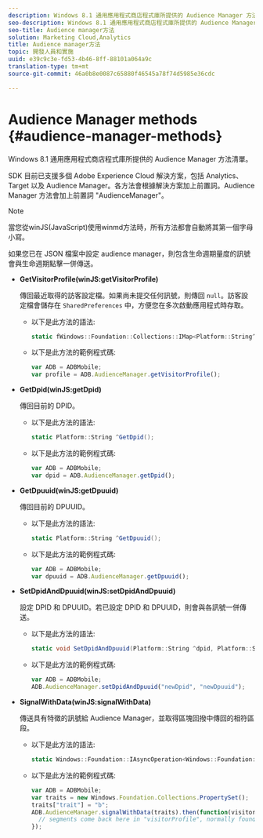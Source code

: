 ```yaml
---
description: Windows 8.1 通用應用程式商店程式庫所提供的 Audience Manager 方法清單。
seo-description: Windows 8.1 通用應用程式商店程式庫所提供的 Audience Manager 方法清單。
seo-title: Audience manager方法
solution: Marketing Cloud,Analytics
title: Audience manager方法
topic: 開發人員和實施
uuid: e39c9c3e-fd53-4b46-8ff-88101a064a9c
translation-type: tm+mt
source-git-commit: 46a0b8e0087c65880f46545a78f74d5985e36cdc

---
```



# Audience Manager methods {#audience-manager-methods}

Windows 8.1 通用應用程式商店程式庫所提供的 Audience Manager 方法清單。

SDK 目前已支援多個 Adobe Experience Cloud 解決方案，包括 Analytics、Target 以及 Audience Manager。各方法會根據解決方案加上前置詞。Audience Manager 方法會加上前置詞 "AudienceManager"。

>[!NOTE]
>
>當您從winJS(JavaScript)使用winmd方法時，所有方法都會自動將其第一個字母小寫。

如果您已在 JSON 檔案中設定 audience manager，則包含生命週期量度的訊號會與生命週期點擊一併傳送。

* **GetVisitorProfile(winJS:getVisitorProfile)**

   傳回最近取得的訪客設定檔。如果尚未提交任何訊號，則傳回 `null`。訪客設定檔會儲存在 `SharedPreferences` 中，方便您在多次啟動應用程式時存取。

   * 以下是此方法的語法:

      ```csharp
      static fWindows::Foundation::Collections::IMap<Platform::String^, Platform::Object^> ^GetVisitorProfile();
      ```

   * 以下是此方法的範例程式碼:

      ```js
      var ADB = ADBMobile; 
      var profile = ADB.AudienceManager.getVisitorProfile();
      ```

* **GetDpid(winJS:getDpid)**

   傳回目前的 DPID。

   * 以下是此方法的語法:

      ```csharp
      static Platform::String ^GetDpid();
      ```

   * 以下是此方法的範例程式碼:

      ```js
      var ADB = ADBMobile; 
      var dpid = ADB.AudienceManager.getDpid();
      ```

* **GetDpuuid(winJS:getDpuuid)**

   傳回目前的 DPUUID。

   * 以下是此方法的語法:

      ```csharp
      static Platform::String ^GetDpuuid();
      ```

   * 以下是此方法的範例程式碼:

      ```js
      var ADB = ADBMobile; 
      var dpuuid = ADB.AudienceManager.getDpuuid();
      ```

* **SetDpidAndDpuuid(winJS:setDpidAndDpuuid)**

   設定 DPID 和 DPUUID。若已設定 DPID 和 DPUUID，則會與各訊號一併傳送。

   * 以下是此方法的語法:

      ```csharp
      static void SetDpidAndDpuuid(Platform::String ^dpid, Platform::String ^dpuuid); 
      ```

   * 以下是此方法的範例程式碼:

      ```js
      var ADB = ADBMobile; 
      ADB.AudienceManager.setDpidAndDpuuid("newDpid", "newDpuuid");
      ```

* **SignalWithData(winJS:signalWithData)**

   傳送具有特徵的訊號給 Audience Manager，並取得區塊回撥中傳回的相符區段。

   * 以下是此方法的語法:

      ```csharp
      static Windows::Foundation::IAsyncOperation<Windows::Foundation::Collections::IMap<Platform::String^, Platform::Object> > ^SignalWithData(Windows::Foundation::Collections::IMap<Platform::String^, Platform::Object^> ^data);
      ```

   * 以下是此方法的範例程式碼:

      ```js
      var ADB = ADBMobile; 
      var traits = new Windows.Foundation.Collections.PropertySet(); 
      traits["trait"] = "b"; 
      ADB.AudienceManager.signalWithData(traits).then(function(visitorProfile) { 
        // segments come back here in "visitorProfile", normally found in the "segs" object of your json 
      }); 
      ```

